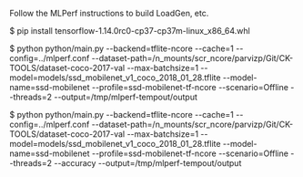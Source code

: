 Follow the MLPerf instructions to build LoadGen, etc.

$ pip install tensorflow-1.14.0rc0-cp37-cp37m-linux_x86_64.whl

$ python python/main.py     --backend=tflite-ncore     --cache=1     --config=../mlperf.conf     --dataset-path=/n_mounts/scr_ncore/parvizp/Git/CK-TOOLS/dataset-coco-2017-val     --max-batchsize=1     --model=models/ssd_mobilenet_v1_coco_2018_01_28.tflite     --model-name=ssd-mobilenet     --profile=ssd-mobilenet-tf-ncore     --scenario=Offline     --threads=2      --output=/tmp/mlperf-tempout/output

$ python python/main.py     --backend=tflite-ncore     --cache=1     --config=../mlperf.conf     --dataset-path=/n_mounts/scr_ncore/parvizp/Git/CK-TOOLS/dataset-coco-2017-val     --max-batchsize=1     --model=models/ssd_mobilenet_v1_coco_2018_01_28.tflite     --model-name=ssd-mobilenet     --profile=ssd-mobilenet-tf-ncore     --scenario=Offline     --threads=2      --accuracy --output=/tmp/mlperf-tempout/output


